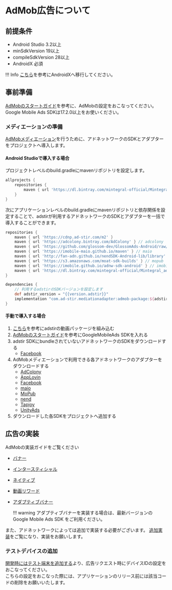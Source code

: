 # AdMob広告について

## 前提条件

- Android Studio 3.2以上  
- minSdkVersion 19以上  
- compileSdkVersion 28以上  
- AndroidX 必須

!!! Info
    [こちら](https://developer.android.com/jetpack/androidx/migrate?hl=ja#migrate)を参考にAndroidXへ移行してください。

## 事前準備

[AdMobのスタートガイド](https://developers.google.com/admob/android/quick-start?hl=ja)を参考に、AdMobの設定をおこなってください。  
Google Mobile Ads SDKは17.2.0以上をお使いください。

### メディエーションの準備

[AdMobメディエーション](https://developers.google.com/admob/android/mediate?hl=ja)を行うために、アドネットワークのSDKとアダプターをプロジェクトへ導入します。

#### Android Studioで導入する場合

プロジェクトレベルのbuild.gradleにmavenリポジトリを設定します。

```groovy hl_lines="1 2 4 5"
allprojects {
    repositories {
        maven { url 'https://dl.bintray.com/mintegral-official/Mintegral_ad_SDK_Android' } // mobvista
    }
}
```

次にアプリケーションレベルのbuild.gradleにmavenリポジトリと依存関係を設定することで、adstirが利用するアドネットワークのSDKとアダプターを一括で導入することができます。

```groovy hl_lines="12 16"
repositories {
    maven { url 'https://cdnp.ad-stir.com/m2' }
    maven { url 'https://adcolony.bintray.com/AdColony' } // adcolony
    maven { url 'https://github.com/glossom-dev/GlossomAds-Android/raw/master' } // adcorsa
    maven { url 'https://imobile-maio.github.io/maven' } // maio
    maven { url 'http://fan-adn.github.io/nendSDK-Android-lib/library' } // nend
    maven { url 'https://s3.amazonaws.com/moat-sdk-builds' } // mopub
    maven { url 'https://imobile.github.io/adnw-sdk-android' } // imobile
    maven { url 'https://dl.bintray.com/mintegral-official/Mintegral_ad_SDK_Android' } // mobvista
}

dependencies {
    // 利用するadstirのSDKバージョンを設定します
    def adstir_version = "{{version.adstir}}" 
    implementation "com.ad-stir.mediationadapter:admob-package:${adstir_version}"
}
```

#### 手動で導入する場合

1. [こちら](../adstir/init/manual_integration.md#sdkの手動組み込み)を参考にadstirの動画パッケージを組み込む
1. [AdMobのスタートガイド](https://developers.google.com/admob/android/quick-start?hl=ja#manual_download)を参考にGoogleMobileAds SDKを入れる 
1. adstir SDKにbundleされていないアドネットワークのSDKをダウンロードする
    * [Facebook](https://origincache.facebook.com/developers/resources/?id=audience-network-sdk-{{version.facebook}}.zip)
1. AdMobメディエーションで利用できる各アドネットワークのアダプターをダウンロードする
    * [AdColony](https://google.bintray.com/mobile-ads-adapters-android/com/google/ads/mediation/adcolony/{{version.adcolony}}.0/adcolony-{{version.adcolony}}.0.aar)
    * [AppLovin](https://google.bintray.com/mobile-ads-adapters-android/com/google/ads/mediation/applovin/{{version.applovin}}.0/applovin-{{version.applovin}}.0.aar)
    * [Facebook](https://google.bintray.com/mobile-ads-adapters-android/com/google/ads/mediation/facebook/{{version.facebook}}.0/facebook-{{version.facebook}}.0.aar)
    * [maio](https://google.bintray.com/mobile-ads-adapters-android/com/google/ads/mediation/maio/{{version.maio}}.0/maio-{{version.maio}}.0.aar)
    * [MoPub](https://google.bintray.com/mobile-ads-adapters-android/com/google/ads/mediation/mopub/{{version.mopub}}.0/mopub-{{version.mopub}}.0.aar)
    * [nend](https://google.bintray.com/mobile-ads-adapters-android/com/google/ads/mediation/nend/{{version.nend}}.0/nend-{{version.nend}}.0.aar)
    * [Tapjoy](https://google.bintray.com/mobile-ads-adapters-android/com/google/ads/mediation/tapjoy/{{version.tapjoy}}.0/tapjoy-{{version.tapjoy}}.0.aar)
    * [UnityAds](https://google.bintray.com/mobile-ads-adapters-android/com/google/ads/mediation/unity/{{version.unityads}}.0/unity-{{version.unityads}}.0.aar)
1. ダウンロードした各SDKをプロジェクトへ追加する

## 広告の実装

AdMobの実装ガイドをご覧ください

* [バナー](https://developers.google.com/admob/android/banner?hl=ja)
* [インタースティシャル](https://developers.google.com/admob/android/interstitial?hl=ja)
* [ネイティブ](https://developers.google.com/admob/android/native/start?hl=ja)
* [動画リワード](https://developers.google.com/admob/android/rewarded-ads?hl=ja)
* [アダプティブバナー](https://developers.google.com/admob/android/banner/adaptive?hl=ja)

    !!! warning
        アダプティブバナーを実装する場合は、最新バージョンのGoogle Mobile Ads SDK をご利用ください。

また、アドネットワークによっては追加で実装する必要がございます。 [追加実装](network#追加実装)をご覧になり、実装をお願いします。

### テストデバイスの追加
[開発時にはテスト端末を追加する](https://developers.google.com/admob/android/test-ads?hl=ja#add_your_test_device)より、広告リクエスト時にデバイスIDの設定をおこなってください。  
こちらの設定をおこなった際には、アプリケーションのリリース前には該当コードの削除をお願いいたします。
